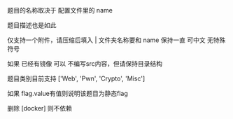 题目的名称取决于 配置文件里的 name

题目描述也是如此

仅支持一个附件，请压缩后填入 | 文件夹名称要和 name 保持一直 可中文 无特殊符号

如果 已经有镜像 可以 不编写src内容，但请保持目录结构

题目类别目前支持 ['Web', 'Pwn', 'Crypto', 'Misc']

如果 flag.value有值则说明该题目为静态flag

删除 [docker] 则不依赖

